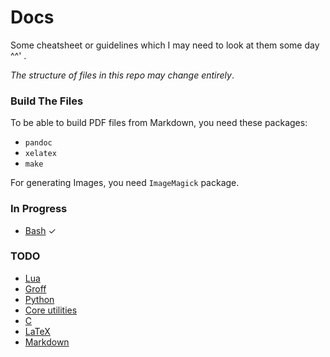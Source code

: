 # Docs

Some cheatsheet or guidelines which I may need to look at them some day ^^' .

*The structure of files in this repo may change entirely*.

### Build The Files

To be able to build PDF files from Markdown, you need these packages:

- `pandoc`
- `xelatex`
- `make`

For generating Images, you need `ImageMagick` package.

### In Progress

- [Bash](bash) ✓

### TODO

- [Lua](lua)
- [Groff](groff)
- [Python](python)
- [Core utilities](coreutils)
- [C](c)
- [LaTeX](latex)
- [Markdown](markdown)

